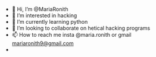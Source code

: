 - 👋 Hi, I’m @MariaRonith
- 👀 I’m interested in hacking
- 🌱 I’m currently learning python
- 💞️ I’m looking to collaborate on hetical hacking programs
- 📫 How to reach me insta @maria.ronith or gmail mariaronith9@gmail.com
- 

<!---
MariaRonith/MariaRonith is a ✨ special ✨ repository because its `README.md` (this file) appears on your GitHub profile.
You can click the Preview link to take a look at your changes.
--->

